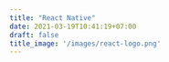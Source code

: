 ```yaml
---
title: "React Native"
date: 2021-03-19T10:41:19+07:00
draft: false
title_image: '/images/react-logo.png'
---
```


<span class="bi bi-star-fill"></span>
<span class="bi bi-star-fill"></span>
<span class="bi bi-star-half"></span>
<span class="bi bi-star"></span>
<span class="bi bi-star"></span>


